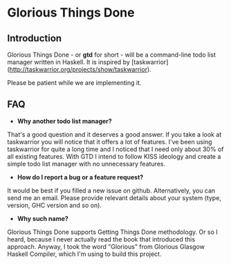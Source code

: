 Glorious Things Done
======

Introduction
------
Glorious Things Done - or **gtd** for short - will be a command-line todo list
manager written in Haskell. It is inspired by [taskwarrior]
(http://taskwarrior.org/projects/show/taskwarrior).

Please be patient while we are implementing it.

FAQ
-------
* **Why another todo list manager?**

That's a good question and it deserves a good answer. If you take a look at
taskwarrior you will notice that it offers a lot of features. I've been using
taskwarrior for quite a long time and I noticed that I need only about 30% of
all existing features. With GTD I intend to follow KISS ideology and create a
simple todo list manager with no unnecessary features.

* **How do I report a bug or a feature request?**

It would be best if you filled a new issue on github. Alternatively, you can
send me an email. Please provide relevant details about your system (type,
version, GHC version and so on).

* **Why such name?**

Glorious Things Done supports Getting Things Done methodology. Or so I heard,
because I never actually read the book that introduced this approach. Anyway,
I took the word "Glorious" from Glorious Glasgow Haskell Compiler, which I'm
using to build this project.
